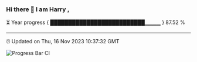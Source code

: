 ### Hi there 👋 I am Harry , 

⏳ Year progress { ██████████████████████████▁▁▁▁ } 87.52 %

---

⏰ Updated on Thu, 16 Nov 2023 10:37:32 GMT

![Progress Bar CI](https://github.com/duykhang68/duykhang68/workflows/Progress%20Bar%20CI/badge.svg)
